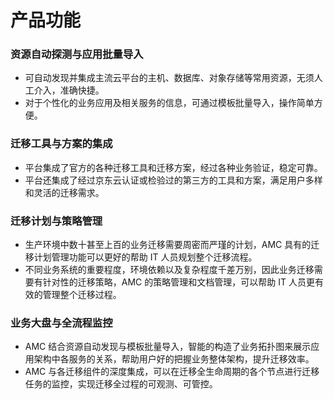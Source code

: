 # 产品功能

### 资源自动探测与应用批量导入
- 可自动发现并集成主流云平台的主机、数据库、对象存储等常用资源，无须人工介入，准确快捷。
- 对于个性化的业务应用及相关服务的信息，可通过模板批量导入，操作简单方便。

### 迁移工具与方案的集成
- 平台集成了官方的各种迁移工具和迁移方案，经过各种业务验证，稳定可靠。
- 平台还集成了经过京东云认证或检验过的第三方的工具和方案，满足用户多样和灵活的迁移需求。

### 迁移计划与策略管理
- 生产环境中数十甚至上百的业务迁移需要周密而严瑾的计划，AMC 具有的迁移计划管理功能可以更好的帮助 IT 人员规划整个迁移流程。 
- 不同业务系统的重要程度，环境依赖以及复杂程度千差万别，因此业务迁移需要有针对性的迁移策略，AMC 的策略管理和文档管理，可以帮助 IT 人员更有效的管理整个迁移过程。

### 业务大盘与全流程监控
- AMC 结合资源自动发现与模板批量导入，智能的构造了业务拓扑图来展示应用架构中各服务的关系，帮助用户好的把握业务整体架构，提升迁移效率。
- AMC 与各迁移组件的深度集成，可以在迁移全生命周期的各个节点进行迁移任务的监控，实现迁移全过程的可观测、可管控。
